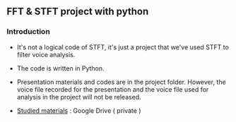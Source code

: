 ## FFT & STFT project with python

### Introduction

* It's not a logical code of STFT, it's just a project that we've used STFT to filter voice analysis.

* The code is written in Python.

* Presentation materials and codes are in the project folder. However, the voice file recorded for the presentation and the voice file used for analysis in the project will not be released.

* [Studied materials](https://drive.google.com/drive/folders/11lGXuAztFC1xyBDiJDGah1NczCsUxCoK) : Google Drive ( private )

 
